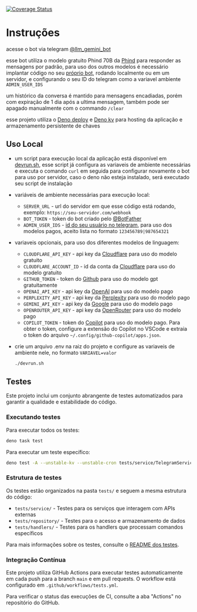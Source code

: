 [![Coverage Status](https://coveralls.io/repos/github/lucasliet/llm-telegram-bot/badge.svg?branch=main)](https://coveralls.io/github/lucasliet/llm-telegram-bot?branch=main)

# Instruções

acesse o bot via telegram [@llm_gemini_bot](https://t.me/llm_gemini_bot)

esse bot utiliza o modelo gratuito Phind 70B da [Phind](https://www.phind.com/) para responder as mensagens por padrão, para uso dos outros modelos é
necessário implantar código no seu [próprio bot](https://core.telegram.org/bots/tutorial), rodando localmente ou em um servidor, e configurando o seu ID do
telegram como a variavel ambiente `ADMIN_USER_IDS`

um histórico da conversa é mantido para mensagens encadiadas, porém com expiração de 1 dia após a ultima mensagem, também pode ser apagado manualmente com o
commando `/clear`

esse projeto utiliza o [Deno deploy](https://deno.com/deploy) e [Deno kv](https://deno.com/kv) para hosting da aplicação e armazenamento persistente de chaves

## Uso Local

- um script para execução local da aplicação está disponível em [devrun.sh](./devrun.sh), esse script já configura as variaveis de ambiente necessárias e
  executa o comando `curl` em seguida para configurar novamente o bot para uso por servidor, caso o deno não esteja instalado, será executado seu script de
  instalação

- variáveis de ambiente necessárias para execução local:
  - `SERVER_URL` - url do servidor em que esse código está rodando, exemplo: `https://seu-servidor.com/webhook`
  - `BOT_TOKEN` - token do bot criado pelo [@BotFather](https://t.me/BotFather)
  - `ADMIN_USER_IDS` - [id do seu usuário no telegram](https://core.telegram.org/api/bots/ids#user-ids), para uso dos modelos pagos, aceito lista no formato
    `123456789|987654321`
- variaveis opcionais, para uso dos diferentes modelos de linguagem:
  - `CLOUDFLARE_API_KEY` - api key da [Cloudflare](https://developers.cloudflare.com/workers-ai/get-started/rest-api/) para uso do modelo gratuito
  - `CLOUDFLARE_ACCOUNT_ID` - id da conta da [Cloudflare](https://developers.cloudflare.com/workers-ai/get-started/rest-api/) para uso do modelo gratuito
  - `GITHUB_TOKEN` - token do [Github](https://docs.github.com/en/authentication/keeping-your-account-and-data-secure/managing-your-personal-access-tokens) para
    uso do modelo gpt gratuitamente
  - `OPENAI_API_KEY` - api key da [OpenAI](https://platform.openai.com/api-keys) para uso do modelo pago
  - `PERPLEXITY_API_KEY` - api key da [Perplexity](https://docs.perplexity.ai/guides/getting-started) para uso do modelo pago
  - `GEMINI_API_KEY` - api key da [Google](https://aistudio.google.com/app/apikey?hl=pt-br) para uso do modelo pago
  - `OPENROUTER_API_KEY` - api key da [OpenRouter](https://openrouter.ai/settings/keys) para uso do modelo pago
  - `COPILOT_TOKEN` - token do [Copilot](https://github.com/features/copilot) para uso do modelo pago. Para obter o token, configure a extensão do Copilot no VSCode e extraia o token do arquivo `~/.config/github-copilot/apps.json`.

- crie um arquivo .env na raiz do projeto e configure as variaveis de ambiente nele, no formato `VARIAVEL=valor`
  ```bash
  ./devrun.sh
  ```

## Testes

Este projeto inclui um conjunto abrangente de testes automatizados para garantir a qualidade e estabilidade do código.

### Executando testes

Para executar todos os testes:

```bash
deno task test
```

Para executar um teste específico:

```bash
deno test -A --unstable-kv --unstable-cron tests/service/TelegramService.test.ts
```

### Estrutura de testes

Os testes estão organizados na pasta `tests/` e seguem a mesma estrutura do código:

- `tests/service/` - Testes para os serviços que interagem com APIs externas
- `tests/repository/` - Testes para o acesso e armazenamento de dados
- `tests/handlers/` - Testes para os handlers que processam comandos específicos

Para mais informações sobre os testes, consulte o [README dos testes](./tests/README.md).

### Integração Contínua

Este projeto utiliza GitHub Actions para executar testes automaticamente em cada push para a branch `main` e em pull requests. O workflow está configurado em
`.github/workflows/tests.yml`.

Para verificar o status das execuções de CI, consulte a aba "Actions" no repositório do GitHub.
